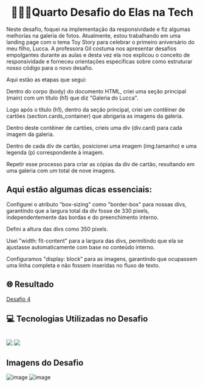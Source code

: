 <div>
<div align="center"> <h1> 👩🏾‍💻Quarto Desafio do Elas na Tech</h1> </div>

Neste desafio, foquei na implementação da responsividade e fiz algumas melhorias na galeria de fotos. Atualmente, estou trabalhando em uma landing page com o tema Toy Story para celebrar o primeiro aniversário do meu filho, Lucca. A professora Gil costuma nos apresentar desafios empolgantes durante as aulas e desta vez ela nos explicou o conceito de responsividade e forneceu orientações específicas sobre como estruturar nosso código para o novo desafio.

Aqui estão as etapas que segui:

Dentro do corpo (body) do documento HTML, criei uma seção principal (main) com um título (h1) que diz "Galeria do Lucca".

Logo após o título (h1), dentro da seção principal, criei um contêiner de cartões (section.cards_container) que abrigaria as imagens da galeria.

Dentro deste contêiner de cartões, crieis uma div (div.card) para cada imagem da galeria.

Dentro de cada div de cartão, posicionei uma imagem (img.tamanho) e uma legenda (p) correspondente à imagem.

Repetir esse processo para criar as cópias da div de cartão, resultando em uma galeria com um total de nove imagens.

## Aqui estão algumas dicas essenciais:

Configurei o atributo "box-sizing" como "border-box" para nossas divs, garantindo que a largura total da div fosse de 330 pixels, independentemente das bordas e do preenchimento interno.

Defini a altura das divs como 350 pixels.

Usei "width: fit-content" para a largura das divs, permitindo que ela se ajustasse automaticamente com base no conteúdo interno.

Configuramos "display: block" para as imagens, garantindo que ocupassem uma linha completa e não fossem inseridas no fluxo de texto.

<h2> 🌐 Resultado </h2> 
<a href="https://kathllynsantos.github.io/Elas-Na-Tech-Desafio4/" target="_blank"> Desafio 4</a>

<h2> 💻 Tecnologias Utilizadas no Desafio</h2>

<div stayle="display: inline_block"><br/>
<img src= "https://img.shields.io/badge/HTML5-E34F26?style=for-the-badge&logo=html5&logoColor=white"/>
<img src= "https://img.shields.io/badge/CSS3-1572B6?style=for-the-badge&logo=css3&logoColor=white"/>
</div>
<h2> Imagens do Desafio </h2>

![image](https://github.com/KathllynSantos/Elas-Na-Tech-Desafio4/assets/120657741/6b635307-8afd-4af3-848f-558a792729a8)
![image](https://github.com/KathllynSantos/Elas-Na-Tech-Desafio4/assets/120657741/e2fbde40-3449-41eb-ad54-9912179284af)



